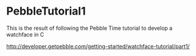 # PebbleTutorial1

This is the result of following the Pebble Time tutorial to develop a watchface in C

http://developer.getpebble.com/getting-started/watchface-tutorial/part1/
